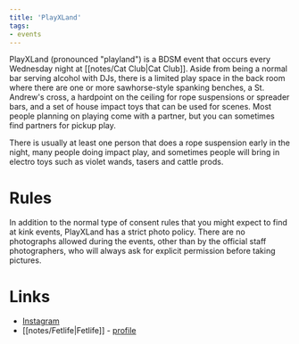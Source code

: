 ```yaml
---
title: 'PlayXLand'
tags:
- events
---
```


PlayXLand (pronounced "playland") is a BDSM event that occurs every Wednesday night at [[notes/Cat Club|Cat Club]]. Aside from being a normal bar serving alcohol with DJs, there is a limited play space in the back room where there are one or more sawhorse-style spanking benches, a St. Andrew's cross, a hardpoint on the ceiling for rope suspensions or spreader bars, and a set of house impact toys that can be used for scenes. Most people planning on playing come with a partner, but you can sometimes find partners for pickup play.

There is usually at least one person that does a rope suspension early in the night, many people doing impact play, and sometimes people will bring in electro toys such as violet wands, tasers and cattle prods.

# Rules
In addition to the normal type of consent rules that you might expect to find at kink events, PlayXLand has a strict photo policy. There are no photographs allowed during the events, other than by the official staff photographers, who will always ask for explicit permission before taking pictures.

# Links
- [Instagram](https://www.instagram.com/playxlandsf/)
- [[notes/Fetlife|Fetlife]] - [profile](https://fetlife.com/users/14197003)